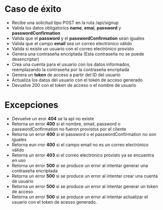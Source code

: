 # Caso de éxito

- Recibe una solicitud tipo POST en la ruta /api/signup
- Valida los datos obligatorios **name**, **emai**, **password** y **passwordConfirmation**
- Valida que el **password** y el **passwordConfirmation** sean iguales
- Valida que el campo **email** sea un correo electrónico válido
- Valida si existe un usuario con el correo electrónico provisto
- Genera una contraseña encriptada (Esta contraseña no se puede desencriptar)
- Crea una cuenta para el usuario con los datos informados, reemplazando la contraseña por la contraseña encriptada
- Genera un **token** de acceso a partir del ID del usuario
- Actualiza los datos del usuario con el token de acceso generado
- Devuelve 200 con el token de acceso o el nombre de usuario

# Excepciones
- Devuelve un eror **404** se la api no existe
- Retorna un error **400** si el nombre, email, password o passwordConfirmation no fueron provistos por el cliente
- Retorna un error **400** si el password o el passwordConfirmation no son iguales
- Retorna eun rror **400** si el campo email no es un correo electrónico válido
- Retorna un error **403** si el correo electrónico provisto ya se encuentra en uso
- Retorna un error **500** si se produce un error al intentar generar una contraseña encriptada
- Retorna un error **500** si se produce un error al intentar crear una cuenta de usuario
- Retorna un error **500** si se produce un error al intentar generar un token de acceso
- Retorna un error **500** si se produce un error al intentar actualizar el usuario con el token de acesso generado.

